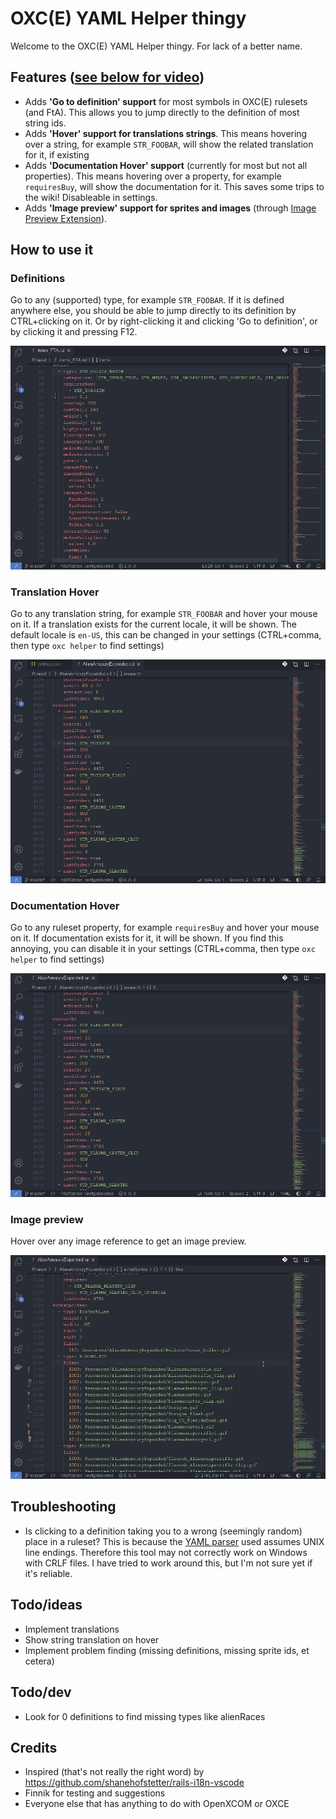 # OXC(E) YAML Helper thingy
Welcome to the OXC(E) YAML Helper thingy. For lack of a better name.

## Features ([see below for video](#how-to-use-it))
* Adds **'Go to definition' support** for most symbols in OXC(E) rulesets (and FtA). This allows you to jump directly to the definition of most string ids.
* Adds **'Hover' support for translations strings**. This means hovering over a string, for example `STR_FOOBAR`, will show the related translation for it, if existing
* Adds **'Documentation Hover' support** (currently for most but not all properties). This means hovering over a property, for example `requiresBuy`, will show the documentation for it. This saves some trips to the wiki! Disableable in settings.
* Adds **'Image preview' support for sprites and images** (through [Image Preview Extension](https://marketplace.visualstudio.com/items?itemName=kisstkondoros.vscode-gutter-preview)).

## How to use it

### Definitions
Go to any (supported) type, for example `STR_FOOBAR`. If it is defined anywhere else, you should be able to jump directly to its definition by CTRL+clicking on it. Or by right-clicking it and clicking 'Go to definition', or by clicking it and pressing F12.

![Go To Definition Example](docs/go-to-definition.gif)

### Translation Hover
Go to any translation string, for example `STR_FOOBAR` and hover your mouse on it. If a translation exists for the current locale, it will be shown. The default locale is `en-US`, this can be changed in your settings (CTRL+comma, then type `oxc helper` to find settings)

![Translation Hover Example](docs/translation-hover.gif)

### Documentation Hover
Go to any ruleset property, for example `requiresBuy` and hover your mouse on it. If documentation exists for it, it will be shown. If you find this annoying, you can disable it in your settings (CTRL+comma, then type `oxc helper` to find settings)

![Documentation Hover Example](docs/documentation-hover.gif)

### Image preview
Hover over any image reference to get an image preview.

![Image Preview Example](docs/image-preview.gif)

## Troubleshooting
- Is clicking to a definition taking you to a wrong (seemingly random) place in a ruleset? This is because the [YAML parser](https://www.npmjs.com/package/yaml) used assumes UNIX line endings. Therefore this tool may not correctly work on Windows with CRLF files. I have tried to work around this, but I'm not sure yet if it's reliable.

## Todo/ideas
- Implement translations
- Show string translation on hover
- Implement problem finding (missing definitions, missing sprite ids, et cetera)

## Todo/dev
- Look for 0 definitions to find missing types like alienRaces

## Credits
- Inspired (that's not really the right word) by https://github.com/shanehofstetter/rails-i18n-vscode
- Finnik for testing and suggestions
- Everyone else that has anything to do with OpenXCOM or OXCE
